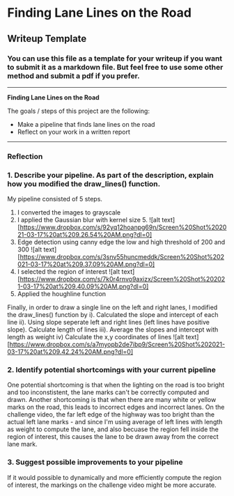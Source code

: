# **Finding Lane Lines on the Road** 

## Writeup Template

### You can use this file as a template for your writeup if you want to submit it as a markdown file. But feel free to use some other method and submit a pdf if you prefer.

---

**Finding Lane Lines on the Road**

The goals / steps of this project are the following:
* Make a pipeline that finds lane lines on the road
* Reflect on your work in a written report


[//]: # (Image References)

[image1]: ./examples/grayscale.jpg "Grayscale"

---

### Reflection

### 1. Describe your pipeline. As part of the description, explain how you modified the draw_lines() function.

My pipeline consisted of 5 steps. 
1. I converted the images to grayscale
2. I applied the Gaussian blur with kernel size 5.
![alt text][https://www.dropbox.com/s/92yq12hoanpg69n/Screen%20Shot%202021-03-17%20at%209.26.54%20AM.png?dl=0]
3. Edge detection using canny edge the low and high threshold of 200 and 300
![alt text][https://www.dropbox.com/s/3snv55huncmeddk/Screen%20Shot%202021-03-17%20at%209.37.09%20AM.png?dl=0]
4. I selected the region of interest
![alt text][https://www.dropbox.com/s/7k0r4rnvo9axizx/Screen%20Shot%202021-03-17%20at%209.40.09%20AM.png?dl=0]
5. Applied the houghline function

Finally, in order to draw a single line on the left and right lanes, I modified the draw_lines() function by
i). Calculated the slope and intercept of each line
ii). Using slope seperate left and right lines (left lines have positive slope). Calculate length of lines
iii). Average the slopes and intercept with length as weight
iv) Calculate the x,y coordinates of lines
![alt text][https://www.dropbox.com/s/a7myopb2de7ibp9/Screen%20Shot%202021-03-17%20at%209.42.24%20AM.png?dl=0]



### 2. Identify potential shortcomings with your current pipeline


One potential shortcoming is that when the lighting on the road is too bright and too inconstistent, the lane marks can't be correctly computed and drawn.
Another shortcoming is that when there are many white or yellow marks on the road, this leads to incorrect edges and incorrect lanes. On the challenge video, the far left edge of the highway was too bright than the actual left lane marks - and since I'm using average of left lines with length as weight to compute the lane, and also becuase the region fell inside the region of interest, this causes the lane to be drawn away from the correct lane mark.


### 3. Suggest possible improvements to your pipeline

If it would possible to dynamically and more efficiently compute the region of interest, the markings on the challenge video might be more accurate.